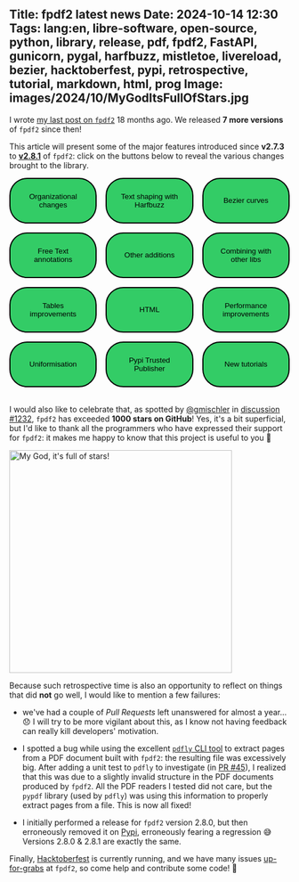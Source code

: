 Title: fpdf2 latest news
Date: 2024-10-14 12:30
Tags: lang:en, libre-software, open-source, python, library, release, pdf, fpdf2, FastAPI, gunicorn, pygal, harfbuzz, mistletoe, livereload, bezier, hacktoberfest, pypi, retrospective, tutorial, markdown, html, prog
Image: images/2024/10/MyGodItsFullOfStars.jpg
---
I wrote [my last post on `fpdf2`](tag/fpdf2.html) 18 months ago.
We released **7 more versions** of `fpdf2` since then!

This article will present some of the major features introduced since **v2.7.3** to [**v2.8.1**](https://github.com/py-pdf/fpdf2/releases/tag/2.8.1) of `fpdf2`:
click on the buttons below to reveal the various changes brought to the library.

<dialog id="org-changes">

`fpdf2` joined the [**@py-pdf** GitHub organization](https://py-pdf.github.io/), that also hosts [pypdf](https://github.com/py-pdf/pypdf), [PyPDF-Builder](https://github.com/py-pdf/PyPDF-Builder), [pdfly](https://github.com/py-pdf/pdfly) and [pypdf_table_extraction](https://github.com/py-pdf/pypdf_table_extraction).
The reasons for this move were detailed in [discussion #752](https://github.com/py-pdf/fpdf2/discussions/752).

![py-pdf logo](https://py-pdf.github.io/images/pypdf-snake.png)

`fpdf2` also welcomes two new maintainers: **Anderson Herzogenrath da Costa** ([@andersonhc](https://github.com/andersonhc)) and **Georg Mischler** ([@gmischler](https://github.com/gmischler)).
More details about them in [discussion #896](https://github.com/py-pdf/fpdf2/discussions/896) & [discussion #898](https://github.com/py-pdf/fpdf2/discussions/898).

  <form method="dialog"><button>Close</button></form>
</dialog>

<dialog id="text-shaping">

A new [`FPDF.set_text_shaping()`](https://py-pdf.github.io/fpdf2/fpdf/fpdf.html#fpdf.fpdf.FPDF.set_text_shaping) method has been introduced to perform text shaping using **Harfbuzz**, thanks to [@andersonhc](https://github.com/andersonhc): [documentation page on **text shaping**](https://py-pdf.github.io/fpdf2/TextShaping.html).

![Text shaping in fpdf2](https://py-pdf.github.io/fpdf2/text-shaping-ligatures.png)

  <form method="dialog"><button>Close</button></form>
</dialog>

<dialog id="bezier-curves">

Previously only supported when [rendering SVG images](https://py-pdf.github.io/fpdf2/SVG.html),
quadratic & cubic Bezier curves can now be directly rendered using the new **`FPDF.bezier()`** method, thanks to [@awmc000](https://github.com/awmc000): [documentation on Bezier curves](https://py-pdf.github.io/fpdf2/Shapes.html#bezier-curve).

![Quadratic & cubic Bezier curves with fpdf2](https://py-pdf.github.io/fpdf2/bezier-chaining.png)

  <form method="dialog"><button>Close</button></form>
</dialog>

<dialog id="free-text-annotations">

Support for **Free Text annotations** was added by [@MarekT0v](https://github.com/MarekT0v) in [PR #1039](https://github.com/py-pdf/fpdf2/pull/1039) : [documentation on Free Text annotations](https://py-pdf.github.io/fpdf2/Annotations.html#free-text-annotations).

![Free Text annotations with fpdf2](https://py-pdf.github.io/fpdf2/free-text-annotation.png)

  <form method="dialog"><button>Close</button></form>
</dialog>

<dialog id="other-additions">

+ new method [**`text_columns()`**](https://py-pdf.github.io/fpdf2/fpdf/fpdf.html#fpdf.fpdf.FPDF.text_columns), contributed by [@gmischler](https://github.com/gmischler), allowing to render text within a single or multiple columns, including height balancing: [documentation page](https://py-pdf.github.io/fpdf2/TextColumns.html).
+ new **AES-256 encryption**, thanks to [@andersonhc](https://github.com/andersonhc) in [PR #872](https://github.com/py-pdf/fpdf2/pull/872): [documentation page](https://py-pdf.github.io/fpdf2/Encryption.html#encryption-method).
+ new method [**`FPDF.mirror()`**](https://py-pdf.github.io/fpdf2/fpdf/fpdf.html#fpdf.fpdf.FPDF.mirror), contributed by [@sebastiantia](https://github.com/sebastiantia): _cf._ [documentation page on transformations](https://py-pdf.github.io/fpdf2/Transformations.html).
+ improvement regarding the **embedding of SVG images**: support for `<image>`, `<defs>` and `<clipPath>` tags anywhere in the document, and for `<path>` children of `<clipPath>`.
+ [`FPDF.multi_cell()`](https://py-pdf.github.io/fpdf2/fpdf/fpdf.html#fpdf.fpdf.FPDF.multi_cell) has a new optional `center` parameter to position the cell horizontally at the center of the page.

  <form method="dialog"><button>Close</button></form>
</dialog>

<dialog id="combining-with-other-libs">

We added more guides detailing how to combine `fpdf2` with other libraries:

+ with [mistletoe](https://pypi.org/project/mistletoe/) in order to generate PDF documents from **Markdown**: [documentation page](https://py-pdf.github.io/fpdf2/CombineWithMistletoeoToUseMarkdown.html).
+ with `livereload` to enable a "watch" mode while performing PDF generation: [documentation page](https://py-pdf.github.io/fpdf2/CombineWithLivereload.html)
+ using `Pygal` to embed `graphs` and `charts`, thanks to [@ssavi-ict](https://github.com/ssavi-ict): [documentation section](https://py-pdf.github.io/fpdf2/Maths.html#using-pygal).
+ using `fpdf2` with [gunicorn](https://gunicorn.org/) ([documentation section](https://py-pdf.github.io/fpdf2/UsageInWebAPI.html#gunicorn)) or [FastAPI](https://fastapi.tiangolo.com/) ([documentation section](https://py-pdf.github.io/fpdf2/UsageInWebAPI.html#FastAPI)) - thanks to [@KamarulAdha](https://github.com/KamarulAdha).
+ using `fpdf2` with [Rough.js](https://roughjs.com/): [documentation page](https://py-pdf.github.io/fpdf2/CombineWithRoughJS.html).

  <form method="dialog"><button>Close</button></form>
</dialog>

<dialog id="tables">

Several improvements were made regarding [tables](https://py-pdf.github.io/fpdf2/Tables.html) :

* links, padding & vertical alignment in cells with `v_align`
* new parameters `gutter_height`, `gutter_width` and `wrapmode`
* control over outer border width
* allowing for multiple heading rows, and control over headings repetition over pages
* custom `cell_fill_mode` logic can now be provided
* cells that span multiple rows via the `rowspan` attribute, which can be combined with `colspan`

  <form method="dialog"><button>Close</button></form>
</dialog>

<dialog id="html">

Various improvements regarding our [basic HTML renderer](https://py-pdf.github.io/fpdf2/HTML.html):

* support for CSS page breaks properties
* support for `start` & `type` attributes of `<ol>` tags, and `type` attribute of `<ul>` tags
* `tag_styles` to control the font, color, size & indent of most HTML elements
* `li_prefix_color` to control the color of list prefixes (bullets & numbers)

  <form method="dialog"><button>Close</button></form>
</dialog>

<dialog id="performance-improvements">

* faster `FPDF.start_section()`, _cf._ [issue #1092](https://github.com/py-pdf/fpdf2/issues/1092)
* [`FPDF.multi_cell()`](https://py-pdf.github.io/fpdf2/fpdf/fpdf.html#fpdf.fpdf.FPDF.multi_cell) generates fewer PDF component objects thanks to [@mjasperse](https://github.com/mjasperse), _cf._ [PR #1048](https://github.com/py-pdf/fpdf2/pull/1048)

  <form method="dialog"><button>Close</button></form>
</dialog>

<dialog id="uniformisation">

+ [`FPDF.write_html()`](https://py-pdf.github.io/fpdf2/fpdf/fpdf.html#fpdf.fpdf.FPDF.write_html) now uses the new [`FPDF.table()`](https://py-pdf.github.io/fpdf2/Tables.html) method to render `<table>` tags.
+ font aliases are deprecated (`Arial` → `Helvetica`, `CourierNew` → `Courier`, `TimesNewRoman` → `Times`), they will be removed in a later release.
+ to improve naming consistency, the `txt` parameters of `FPDF.cell()`, `FPDF.multi_cell()`, `FPDF.text()` & `FPDF.write()` have been renamed to `text`.
+ the `split_only` optional parameter of [`FPDF.multi_cell()`](https://py-pdf.github.io/fpdf2/fpdf/fpdf.html#fpdf.fpdf.FPDF.multi_cell) has been replaced by two new distincts optional parameters: `dry_run` & `output`.
+ `fpdf.TitleStyle` has been renamed into [`fpdf.TextStyle`](https://py-pdf.github.io/fpdf2/fpdf/fonts.html#fpdf.fonts.TextStyle).
+ we removed an obscure and undocumented [feature](https://github.com/py-pdf/fpdf2/issues/1198) of [`FPDF.write_html()`](https://py-pdf.github.io/fpdf2/fpdf/fpdf.html#fpdf.fpdf.FPDF.write_html), which used to magically pass local variables as arguments.

  <form method="dialog"><button>Close</button></form>
</dialog>

<dialog id="pypi-trusted-publisher">

In order to do "our part" to contribute to a more secure Python ecosystem,
`fpdf2` releases are now performed using Pypi Trusted Publishers : [Pypi blog announcement](https://blog.pypi.org/posts/2023-04-20-introducing-trusted-publishers/).

  <form method="dialog"><button>Close</button></form>
</dialog>

<dialog id="new-tutorials">

New tutorials :

* [Polski](https://py-pdf.github.io/fpdf2/Tutorial-pl.html) thanks to [@DarekRepos](https://github.com/DarekRepos)
* Dutch: [Handleiding](https://py-pdf.github.io/fpdf2/Tutorial-nl.md) thanks to [@Polderrider](https://github.com/Polderrider)
* Khmer language: [ភាសខ្មែរ](https://py-pdf.github.io/fpdf2/Tutorial-km.html) thanks to [@kuth-chi](https://github.com/kuth-chi)
* [日本語](https://py-pdf.github.io/fpdf2/Tutorial-ja.html) thanks to [@alcnaka](https://github.com/alcnaka)
* [Indonesian](https://py-pdf.github.io/fpdf2/Tutorial-id.html) thanks to [@odhyp](https://github.com/odhyp)
* [Türkçe](https://py-pdf.github.io/fpdf2/Tutorial-tr.html), thanks to [@natgho](https://github.com/natgho)

  <form method="dialog"><button>Close</button></form>
</dialog>

<div class="grid">
  <button onclick="document.getElementById('org-changes').show()">Organizational changes</button>
  <button onclick="document.getElementById('text-shaping').show()">Text shaping with Harfbuzz</button>
  <button onclick="document.getElementById('bezier-curves').show()">Bezier curves</button>
  <button onclick="document.getElementById('free-text-annotations').show()">Free Text annotations</button>
  <button onclick="document.getElementById('other-additions').show()">Other additions</button>
  <button onclick="document.getElementById('combining-with-other-libs').show()">Combining with other libs</button>
  <button onclick="document.getElementById('tables').show()">Tables improvements</button>
  <button onclick="document.getElementById('html').show()">HTML</button>
  <button onclick="document.getElementById('performance-improvements').show()">Performance improvements</button>
  <button onclick="document.getElementById('uniformisation').show()">Uniformisation</button>
  <button onclick="document.getElementById('pypi-trusted-publisher').show()">Pypi Trusted Publisher</button>
  <button onclick="document.getElementById('new-tutorials').show()">New tutorials</button>
</div>

<br>

I would also like to celebrate that, as spotted by [@gmischler](https://github.com/gmischler) in [discussion #1232](https://github.com/py-pdf/fpdf2/discussions/1232), `fpdf2` has exceeded **1000 stars on GitHub**!
Yes, it's a bit superficial, but I'd like to thank all the programmers who have expressed their support for `fpdf2`: it makes me happy to know that this project is useful to you 🙂

<img alt="My God, it's full of stars!" src="images/2024/10/MyGodItsFullOfStars.jpg" style="width: 25rem">

<br>

Because such retrospective time is also an opportunity to reflect on things that did **not** go well,
I would like to mention a few failures:

* we've had a couple of _Pull Requests_ left unanswered for almost a year... 😞 I will try to be more vigilant about this, as I know not having feedback can really kill developers' motivation.

* I spotted a bug while using the excellent [`pdfly` CLI tool](https://github.com/py-pdf/pdfly) to extract pages from a PDF document built with `fpdf2`: the resulting file was excessively big. After adding a unit test to `pdfly` to investigate (in [PR #45](https://github.com/py-pdf/pdfly/pull/45)), I realized that this was due to a slightly invalid structure in the PDF documents produced by `fpdf2`. All the PDF readers I tested did not care, but the `pypdf` library (used by `pdfly`) was using this information to properly extract pages from a file. This is now all fixed!

* I initially performed a release for `fpdf2` version 2.8.0, but then erroneously removed it on [Pypi](https://pypi.org/), erroneously fearing a regression 😅 Versions 2.8.0 & 2.8.1 are exactly the same.

Finally, [Hacktoberfest](https://hacktoberfest.com/) is currently running, and we have many issues [up-for-grabs](https://github.com/py-pdf/fpdf2/issues?q=is%3Aissue+is%3Aopen+label%3Aup-for-grabs) at `fpdf2`, so come help and contribute some code! 🙂

<style>
dialog {
  z-index: 1;
  position: absolute;
  margin: 0;
  padding: 1rem 4rem;
  width: calc(100% - 8rem);
  max-width: 100%;
  border: 2px solid black;
  border-radius: 1rem;
}
dialog li { margin: .5rem 0; }
dialog img { max-height: 20rem; }
@media (min-width:768px) {
  dialog img { max-width: 25rem; }
}
.grid {
  display: grid;
  grid-template-columns: repeat(2, 1fr);
  gap: 1rem;
}
@media (min-width:768px) {
  .grid { grid-template-columns: repeat(3, 1fr); }
}
.grid > * {
  background: #33cc66;
  padding: 1.5rem;
  border: 2px solid black;
  border-radius: 2rem;
}
</style>

<script>
// Allows to relatively position <dialog> elements:
document.getElementsByClassName("uk-article-content")[0].style.position = "relative";
</script>
